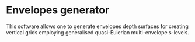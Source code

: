 # Envelopes generator
This software allows one to generate envelopes depth surfaces for creating vertical grids employing generalised quasi-Eulerian multi-envelope s-levels.
 

